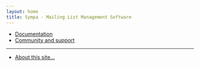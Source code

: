 ```yaml
---
layout: home
title: Sympa - Mailing List Management Software
---
```


  - [Documentation](docs.html)
  - [Community and support](community/)

----
  - [About this site...](README.md)
